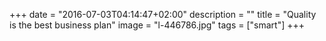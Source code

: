 +++
date = "2016-07-03T04:14:47+02:00"
description = ""
title = "Quality is the best business plan"
image = "l-446786.jpg"
tags = ["smart"]
+++

